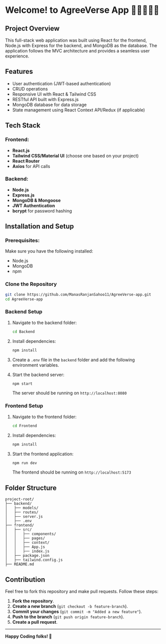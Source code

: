 # Welcome! to AgreeVerse App 👋👋🏿👋🏽

## Project Overview
This full-stack web application was built using React for the frontend, Node.js with Express for the backend, and MongoDB as the database. The application follows the MVC architecture and provides a seamless user experience.

## Features
- User authentication (JWT-based authentication)
- CRUD operations
- Responsive UI with React & Tailwind CSS
- RESTful API built with Express.js
- MongoDB database for data storage
- State management using React Context API/Redux (if applicable)

## Tech Stack
### Frontend:
- **React.js**
- **Tailwind CSS/Material UI** (choose one based on your project)
- **React Router**
- **Axios** for API calls

### Backend:
- **Node.js**
- **Express.js**
- **MongoDB & Mongoose**
- **JWT Authentication**
- **bcrypt** for password hashing

## Installation and Setup
### Prerequisites:
Make sure you have the following installed:
- Node.js
- MongoDB
- npm

### Clone the Repository
```sh
git clone https://github.com/ManasRanjanSahoo11/AgreeVerse-app.git
cd AgreeVerse-app
```

### Backend Setup
1. Navigate to the backend folder:
   ```sh
   cd Backend
   ```
2. Install dependencies:
   ```sh
   npm install
   ```
3. Create a `.env` file in the `backend` folder and add the following environment variables.
   
4. Start the backend server:
   ```sh
   npm start
   ```
   The server should be running on `http://localhost:8080`

### Frontend Setup
1. Navigate to the frontend folder:
   ```sh
   cd Frontend
   ```
2. Install dependencies:
   ```sh
   npm install
   ```
3. Start the frontend application:
   ```sh
   npm run dev
   ```
   The frontend should be running on `http://localhost:5173`

## Folder Structure
```
project-root/
├── backend/
│   ├── models/
│   ├── routes/
│   ├── server.js
│   ├── .env
├── frontend/
│   ├── src/
│   │   ├── components/
│   │   ├── pages/
│   │   ├── context/
│   │   ├── App.js
│   │   ├── index.js
│   ├── package.json
│   ├── tailwind.config.js
├── README.md
```

## Contribution
Feel free to fork this repository and make pull requests. Follow these steps:
1. **Fork the repository**.
2. **Create a new branch** (`git checkout -b feature-branch`).
3. **Commit your changes** (`git commit -m "Added a new feature"`).
4. **Push to the branch** (`git push origin feature-branch`).
5. **Create a pull request**.
---

**Happy Coding folks! 🚀**

